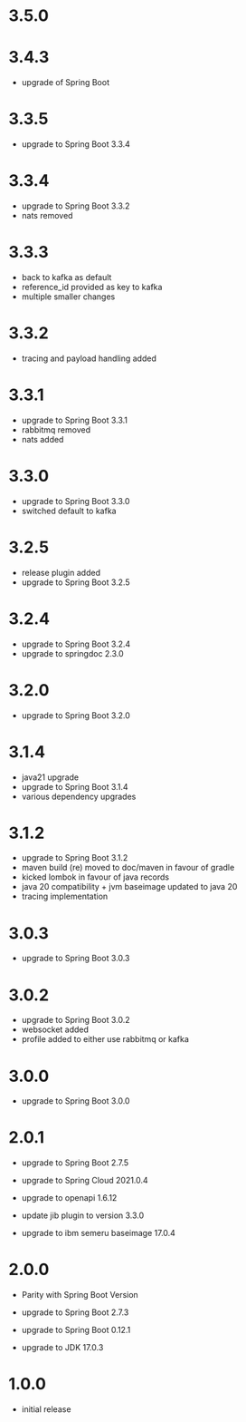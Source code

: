# 3.5.0

# 3.4.3
- upgrade of Spring Boot

# 3.3.5
- upgrade to Spring Boot 3.3.4

# 3.3.4
- upgrade to Spring Boot 3.3.2
- nats removed

# 3.3.3
- back to kafka as default
- reference_id provided as key to kafka
- multiple smaller changes

# 3.3.2
- tracing and payload handling added

# 3.3.1
- upgrade to Spring Boot 3.3.1
- rabbitmq removed
- nats added

# 3.3.0
- upgrade to Spring Boot 3.3.0
- switched default to kafka

# 3.2.5
- release plugin added
- upgrade to Spring Boot 3.2.5

# 3.2.4
- upgrade to Spring Boot 3.2.4
- upgrade to springdoc 2.3.0

# 3.2.0
- upgrade to Spring Boot 3.2.0

# 3.1.4
- java21 upgrade
- upgrade to Spring Boot 3.1.4
- various dependency upgrades

# 3.1.2
- upgrade to Spring Boot 3.1.2
- maven build (re) moved to doc/maven in favour of gradle
- kicked lombok in favour of java records
- java 20 compatibility + jvm baseimage updated to java 20
- tracing implementation

# 3.0.3
- upgrade to Spring Boot 3.0.3

# 3.0.2
- upgrade to Spring Boot 3.0.2
- websocket added
- profile added to either use rabbitmq or kafka

# 3.0.0
- upgrade to Spring Boot 3.0.0

# 2.0.1
- upgrade to Spring Boot 2.7.5
- upgrade to Spring Cloud 2021.0.4
- upgrade to openapi 1.6.12

- update jib plugin to version 3.3.0
- upgrade to ibm semeru baseimage 17.0.4

# 2.0.0
- Parity with Spring Boot Version

- upgrade to Spring Boot 2.7.3
- upgrade to Spring Boot 0.12.1
- upgrade to JDK 17.0.3

# 1.0.0
- initial release